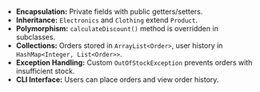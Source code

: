 - **Encapsulation:** Private fields with public getters/setters.
- **Inheritance:** `Electronics` and `Clothing` extend `Product`.
- **Polymorphism:** `calculateDiscount()` method is overridden in subclasses.
- **Collections:** Orders stored in `ArrayList<Order>`, user history in `HashMap<Integer, List<Order>>`.
- **Exception Handling:** Custom `OutOfStockException` prevents orders with insufficient stock.
- **CLI Interface:** Users can place orders and view order history.
